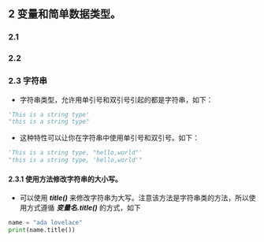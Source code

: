## 2 变量和简单数据类型。

### 2.1 

### 2.2 

### 2.3 字符串

- 字符串类型，允许用单引号和双引号引起的都是字符串，如下：
```python
'This is a string type'
"this is a string type"
```
- 这种特性可以让你在字符串中使用单引号和双引号。如下：
```python
'This is a string type, "hello,world"'
"this is a string type, 'hello,world'"
```

#### 2.3.1 使用方法修改字符串的大小写。

- 可以使用 ***title()*** 来修改字符串为大写。注意该方法是字符串类的方法，所以使用方式遵循 ***变量名.title()*** 的方式，如下
```python
name = "ada lovelace"
print(name.title())
